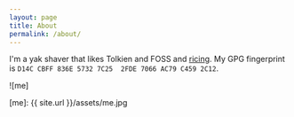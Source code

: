 ```yaml
---
layout: page
title: About
permalink: /about/
---
```


I'm a yak shaver that likes Tolkien and FOSS and [ricing][dotfiles].  My GPG fingerprint
is `D14C CBFF 836E 5732 7C25  2FDE 7066 AC79 C459 2C12`.

![me]

[dotfiles]: https://github.com/meribold/dotfiles
[me]: {{ site.url }}/assets/me.jpg

<!-- vim: set tw=90 sts=-1 sw=4 et spell: -->
